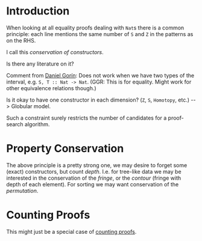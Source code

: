 # Introduction #

When looking at all equality proofs dealing with `Nat`s there is a common principle: each line mentions the same number of `S` and `Z` in the patterns as on the RHS.

I call this _conservation of constructors_.

Is there any literature on it?

Comment from [Daniel Gorín](http://www8.cs.fau.de/~gorin): Does not work when we have two types of the interval, e.g. `S, T :: Nat -> Nat`. (GGR: This is for equality. Might work for other equivalence relations though.)

Is it okay to have one constructor in each dimension? (`Z`, `S`, `Homotopy`, etc.) --> Globular model.

Such a constraint surely restricts the number of candidates for a proof-search algorithm.

# Property Conservation #

The above principle is a pretty strong one, we may desire to forget some (exact) constructors, but count _depth_. I.e. for tree-like data we may be interested in the conservation of the _fringe_, or the _contour_ (fringe with depth of each element). For sorting we may want conservation of the _permutation_.

# Counting Proofs #

This might just be a special case of [counting proofs](http://www.cs.toronto.edu/~azadeh/resources/papers/popl14-counter.pdf).